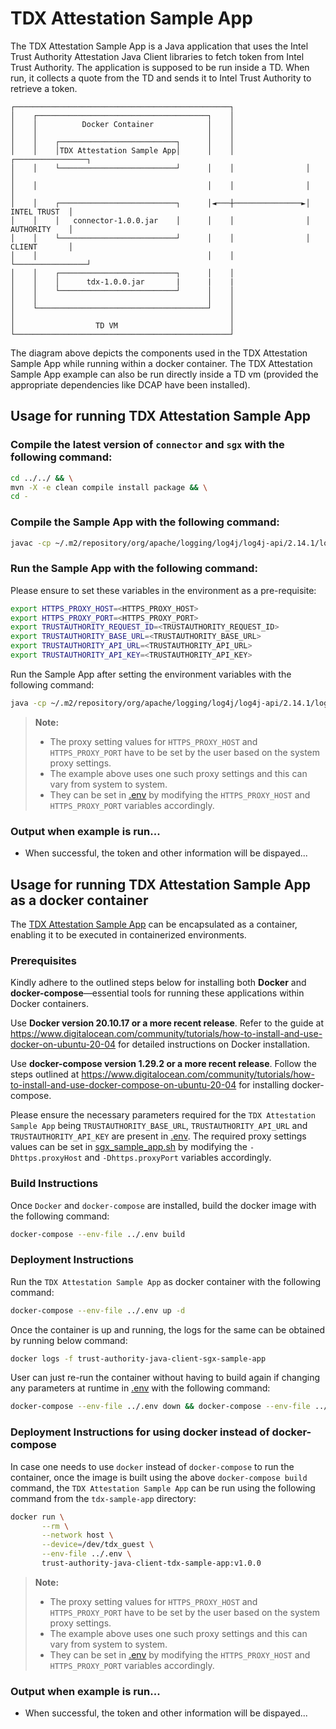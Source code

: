 # TDX Attestation Sample App
The TDX Attestation Sample App is a Java application that uses the Intel Trust Authority Attestation Java Client libraries
to fetch token from Intel Trust Authority. The application is supposed to be run inside a TD. When run,
it collects a quote from the TD and sends it to Intel Trust Authority to retrieve a token.

```
┌────────────────────────────────────────────────┐
│    ┌──────────────────────────────────────┐    │
│    │          Docker Container            │    │
│    │                                      │    │
│    │    ┌──────────────────────────┐      │    │
│    │    │TDX Attestation Sample App│      │    │                ┌────────────────┐
│    │    └──────────────────────────┘      │    │                │                │
│    │                                      │    │                │                │
│    │    ┌──────────────────────────┐      │◄───┼───────────────►│   INTEL TRUST  │
│    │    │   connector-1.0.0.jar    │      │    │                │   AUTHORITY    │
│    │    └──────────────────────────┘      │    │                │   CLIENT       │
│    │                                      │    │                └────────────────┘
│    │    ┌──────────────────────────┐      │    │
│    │    │      tdx-1.0.0.jar       |      |    |
│    │    └──────────────────────────┘      │    │
│    │                                      │    │
│    └──────────────────────────────────────┘    │
│                                                │
│                  TD VM                         │
└────────────────────────────────────────────────┘
```
The diagram above depicts the components used in the TDX Attestation Sample App while running within
a docker container. The TDX Attestation Sample App example can also be run directly inside a TD vm (provided
the appropriate dependencies like DCAP have been installed).


## Usage for running TDX Attestation Sample App

### Compile the latest version of `connector` and `sgx` with the following command:

```sh
cd ../../ && \
mvn -X -e clean compile install package && \
cd -
```

### Compile the Sample App with the following command:

```sh
javac -cp ~/.m2/repository/org/apache/logging/log4j/log4j-api/2.14.1/log4j-api-2.14.1.jar:~/.m2/repository/org/apache/logging/log4j/log4j-core/2.14.1/log4j-core-2.14.1.jar:~/.m2/repository/org/bouncycastle/bcprov-jdk15on/1.68/bcprov-jdk15on-1.68.jar:~/.m2/repository/com/fasterxml/jackson/core/jackson-annotations/2.13.0/jackson-annotations-2.13.0.jar:~/.m2/repository/com/fasterxml/jackson/core/jackson-databind/2.13.0/jackson-databind-2.13.0.jar:~/.m2/repository/com/fasterxml/jackson/core/jackson-core/2.13.0/jackson-core-2.13.0.jar:~/.m2/repository/net/java/dev/jna/jna/5.9.0/jna-5.9.0.jar:~/.m2/repository/com/google/code/gson/gson/2.9.0/gson-2.9.0.jar:~/.m2/repository/io/jsonwebtoken/jjwt/0.12.3/jjwt-0.12.3.jar:~/.m2/repository/io/jsonwebtoken/jjwt-impl/0.11.2/jjwt-impl-0.11.2.jar:~/.m2/repository/io/jsonwebtoken/jjwt-api/0.11.2/jjwt-api-0.11.2.jar:~/.m2/repository/io/jsonwebtoken/jjwt-jackson/0.11.2/jjwt-jackson-0.11.2.jar:~/.m2/repository/com/nimbusds/nimbus-jose-jwt/9.10/nimbus-jose-jwt-9.10.jar:~/.m2/repository/com/fasterxml/jackson/core/jackson-core/2.13.0/jackson-core-2.13.0.jar:../../connector/target/connector-1.0.0.jar:../../tdx/target/tdx-1.0.0.jar TdxSampleApp.java
```

### Run the Sample App with the following command:

Please ensure to set these variables in the environment as a pre-requisite:

```sh
export HTTPS_PROXY_HOST=<HTTPS_PROXY_HOST>
export HTTPS_PROXY_PORT=<HTTPS_PROXY_PORT>
export TRUSTAUTHORITY_REQUEST_ID=<TRUSTAUTHORITY_REQUEST_ID>
export TRUSTAUTHORITY_BASE_URL=<TRUSTAUTHORITY_BASE_URL>
export TRUSTAUTHORITY_API_URL=<TRUSTAUTHORITY_API_URL>
export TRUSTAUTHORITY_API_KEY=<TRUSTAUTHORITY_API_KEY>
```

Run the Sample App after setting the environment variables with the following command:

```sh
java -cp ~/.m2/repository/org/apache/logging/log4j/log4j-api/2.14.1/log4j-api-2.14.1.jar:~/.m2/repository/org/apache/logging/log4j/log4j-core/2.14.1/log4j-core-2.14.1.jar:~/.m2/repository/org/bouncycastle/bcprov-jdk15on/1.68/bcprov-jdk15on-1.68.jar:~/.m2/repository/com/fasterxml/jackson/core/jackson-annotations/2.13.0/jackson-annotations-2.13.0.jar:~/.m2/repository/com/fasterxml/jackson/core/jackson-databind/2.13.0/jackson-databind-2.13.0.jar:~/.m2/repository/com/fasterxml/jackson/core/jackson-core/2.13.0/jackson-core-2.13.0.jar:~/.m2/repository/net/java/dev/jna/jna/5.9.0/jna-5.9.0.jar:~/.m2/repository/com/google/code/gson/gson/2.9.0/gson-2.9.0.jar:~/.m2/repository/io/jsonwebtoken/jjwt/0.12.3/jjwt-0.12.3.jar:~/.m2/repository/io/jsonwebtoken/jjwt-impl/0.11.2/jjwt-impl-0.11.2.jar:~/.m2/repository/io/jsonwebtoken/jjwt-api/0.11.2/jjwt-api-0.11.2.jar:~/.m2/repository/io/jsonwebtoken/jjwt-jackson/0.11.2/jjwt-jackson-0.11.2.jar:~/.m2/repository/com/nimbusds/nimbus-jose-jwt/9.10/nimbus-jose-jwt-9.10.jar:~/.m2/repository/com/fasterxml/jackson/core/jackson-core/2.13.0/jackson-core-2.13.0.jar:../../connector/target/connector-1.0.0.jar:../../tdx/target/tdx-1.0.0.jar:./ TdxSampleApp
```

> **Note:**
>
> - The proxy setting values for `HTTPS_PROXY_HOST` and `HTTPS_PROXY_PORT` have to be set by the user based on the system proxy settings.
> - The example above uses one such proxy settings and this can vary from system to system.
> - They can be set in [.env](../.env) by modifying the `HTTPS_PROXY_HOST` and `HTTPS_PROXY_PORT` variables accordingly.

### Output when example is run...
- When successful, the token and other information will be dispayed...


## Usage for running TDX Attestation Sample App as a docker container

The [TDX Attestation Sample App](TdxSampleApp.java) can be encapsulated as a container, enabling it to be executed in containerized environments.

### Prerequisites

Kindly adhere to the outlined steps below for installing both <b>Docker</b> and <b>docker-compose</b>—essential tools for running these applications within Docker containers.

Use <b>Docker version 20.10.17 or a more recent release</b>. Refer to the guide at https://www.digitalocean.com/community/tutorials/how-to-install-and-use-docker-on-ubuntu-20-04 for detailed instructions on Docker installation.

Use <b>docker-compose version 1.29.2 or a more recent release</b>. Follow the steps outlined at https://www.digitalocean.com/community/tutorials/how-to-install-and-use-docker-compose-on-ubuntu-20-04 for installing docker-compose.

Please ensure the necessary parameters required for the `TDX Attestation Sample App` being `TRUSTAUTHORITY_BASE_URL`, `TRUSTAUTHORITY_API_URL` and `TRUSTAUTHORITY_API_KEY` are present in [.env](../.env).
The required proxy settings values can be set in [sgx_sample_app.sh](sgx_sample_app.sh) by modifying the `-Dhttps.proxyHost` and `-Dhttps.proxyPort` variables accordingly.

### Build Instructions

Once `Docker` and `docker-compose` are installed, build the docker image with the following command:

```sh
docker-compose --env-file ../.env build
```

### Deployment Instructions

Run the `TDX Attestation Sample App` as docker container with the following command:

```sh
docker-compose --env-file ../.env up -d
```

Once the container is up and running, the logs for the same can be obtained by running below command:

```sh
docker logs -f trust-authority-java-client-sgx-sample-app
```

User can just re-run the container without having to build again if changing any parameters at runtime in [.env](../.env) with the following command:
```sh
docker-compose --env-file ../.env down && docker-compose --env-file ../.env up
```

### Deployment Instructions for using docker instead of docker-compose

In case one needs to use `docker` instead of `docker-compose` to run the container, once the image is built using the above `docker-compose build` command,
the `TDX Attestation Sample App` can be run using the following command from the `tdx-sample-app` directory:

```sh
docker run \
       --rm \
       --network host \
       --device=/dev/tdx_guest \
       --env-file ../.env \
       trust-authority-java-client-tdx-sample-app:v1.0.0
```

> **Note:**
>
> - The proxy setting values for `HTTPS_PROXY_HOST` and `HTTPS_PROXY_PORT` have to be set by the user based on the system proxy settings.
> - The example above uses one such proxy settings and this can vary from system to system.
> - They can be set in [.env](../.env) by modifying the `HTTPS_PROXY_HOST` and `HTTPS_PROXY_PORT` variables accordingly.

### Output when example is run...
- When successful, the token and other information will be dispayed...

